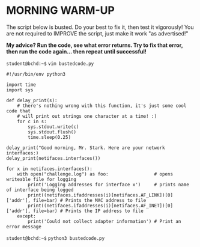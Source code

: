 # MORNING WARM-UP

The script below is busted. Do your best to fix it, then test it vigorously! You are not required to IMPROVE the script, just make it work "as advertised!"

**My advice? Run the code, see what error returns. Try to fix that error, then run the code again... then repeat until successful!**

`student@bchd:~$` `vim bustedcode.py`

```
#!/usr/bin/env python3

import time
import sys

def delay_print(s):
    # there's nothing wrong with this function, it's just some cool code that
    # will print out strings one character at a time! :)
    for c in s:
        sys.stdout.write(c)
        sys.stdout.flush()
        time.sleep(0.25)

delay_print("Good morning, Mr. Stark. Here are your network interfaces:)
delay_print(netifaces.interfaces())

for x in netifaces.interfaces():
    with open("challenge.log") as foo:                 # opens writeable file for logging
        print('Logging addresses for interface x')     # prints name of interface being logged
        print((netifaces.ifaddresses(i)[netifaces.AF_LINK])[0]['addr'], file=bar) # Prints the MAC address to file
        print((netifaces.ifaddresses(i)[netifaces.AF_INET])[0]['addr'], file=bar) # Prints the IP address to file
    except:
        print('Could not collect adapter information') # Print an error message
```

`student@bchd:~$` `python3 bustedcode.py`
